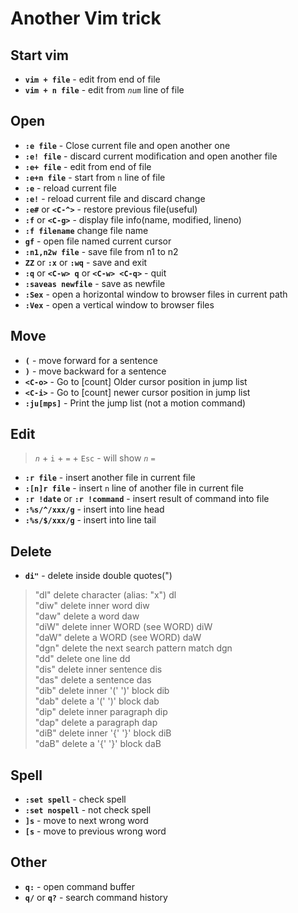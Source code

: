 
# Another Vim trick

## Start vim
* **`vim + file`** - edit from end of file
* **`vim + n file`** - edit from *`num`* line of file

## Open
* **`:e file`** - Close current file and open another one
* **`:e! file`** - discard current modification and open another file
* **`:e+ file`** - edit from end of file
* **`:e+n file`** - start from `n` line of file
* **`:e`** - reload current file
* **`:e!`** - reload current file and discard change
* **`:e#`** or **`<C-^>`** - restore previous file(useful)
* **`:f`** or **`<C-g>`** - display file info(name, modified, lineno)
* **`:f filename`** change file name
* **`gf`** - open file named current cursor
* **`:n1,n2w file`** - save file from n1 to n2
* **`ZZ`** or **`:x`** or **`:wq`** - save and  exit
* **`:q`** or **`<C-w> q`** or **`<C-w> <C-q>`** - quit
* **`:saveas newfile`** - save as newfile
* **`:Sex`** - open a horizontal window to browser files in current path
* **`:Vex`** - open a vertical window to browser files

## Move
* **`(`** - move forward for a sentence
* **`)`** - move backward for a sentence
* **`<C-o>`** - Go to [count] Older cursor position in jump list
* **`<C-i>`** - Go to [count] newer cursor position in jump list
* **`:ju[mps]`** - Print the jump list (not a motion command)


## Edit
> *`n`* + `i` + `=` + `Esc` - will show *`n`* `=`
* **`:r file`** - insert another file in current file
* **`:[n]r file`** - insert `n` line of another file in current file
* **`:r !date`** or **`:r !command`** - insert result of command into file
* **`:%s/^/xxx/g`** - insert into line head
* **`:%s/$/xxx/g`** - insert into line tail

## Delete
* **`di"`** - delete inside double quotes(")
> "dl"    delete character (alias: "x")           dl   <br>
> "diw"   delete inner word                       diw   <br>
> "daw"   delete a word                           daw   <br>
> "diW"   delete inner WORD (see WORD)            diW   <br>
> "daW"   delete a WORD (see WORD)                daW   <br>
> "dgn"   delete the next search pattern match    dgn   <br>
> "dd"    delete one line                         dd   <br>
> "dis"   delete inner sentence                   dis   <br>
> "das"   delete a sentence                       das   <br>
> "dib"   delete inner '(' ')' block              dib   <br>
> "dab"   delete a '(' ')' block                  dab   <br>
> "dip"   delete inner paragraph                  dip   <br>
> "dap"   delete a paragraph                      dap   <br>
> "diB"   delete inner '{' '}' block              diB   <br>
> "daB"   delete a '{' '}' block                  daB   <br>


## Spell
* **`:set spell`** - check spell
* **`:set nospell`** - not check spell
* **`]s`** - move to next wrong word
* **`[s`** - move to previous wrong word

## Other
* **`q:`** - open command buffer
* **`q/`** or **`q?`** - search command history

